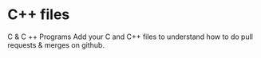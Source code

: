 # C++ files
C & C ++ Programs
Add your C and C++ files to understand how to do pull requests & merges on github.

